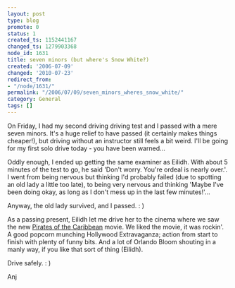 ```yaml
---
layout: post
type: blog
promote: 0
status: 1
created_ts: 1152441167
changed_ts: 1279903368
node_id: 1631
title: seven minors (but where's Snow White?)
created: '2006-07-09'
changed: '2010-07-23'
redirect_from:
- "/node/1631/"
permalink: "/2006/07/09/seven_minors_wheres_snow_white/"
category: General
tags: []
---
```

On Friday, I had my second driving driving test and I passed with a mere seven minors.  It's a huge relief to have passed (it certainly makes things cheaper!), but driving without an instructor still feels a bit weird. I'll be going for my first solo drive today - you have been warned...
<!--break-->
Oddly enough, I ended up getting the same examiner as Eilidh.  With about 5 minutes of the test to go, he said 'Don't worry.  You're ordeal is nearly over.'.  I went from being nervous but thinking I'd probably failed (due to spotting an old lady a little too late), to being very nervous and thinking 'Maybe I've been doing okay, as long as I don't mess up in the last few minutes!'...

Anyway, the old lady survived, and I passed.  : )

As a passing present, Eilidh let me drive her to the cinema where we saw the new [Pirates of the Caribbean](http://disney.go.com/disneypictures/pirates/) movie. We liked the movie, it was rockin'.  A good popcorn munching Hollywood Extravaganza; action from start to finish with plenty of funny bits.  And a lot of Orlando Bloom shouting in a manly way, if you like that sort of thing (Eilidh).

Drive safely. : )

Anj
